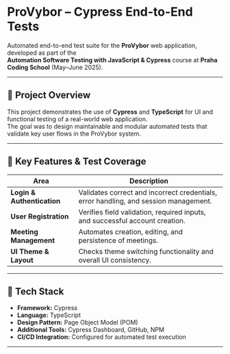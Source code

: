 # ProVybor – Cypress End-to-End Tests

Automated end-to-end test suite for the **ProVybor** web application, developed as part of the  
**Automation Software Testing with JavaScript & Cypress** course at **Praha Coding School** (May–June 2025).

---

## 🧠 Project Overview

This project demonstrates the use of **Cypress** and **TypeScript** for UI and functional testing of a real-world web application.  
The goal was to design maintainable and modular automated tests that validate key user flows in the ProVybor system.

---

## 🚀 Key Features & Test Coverage

| Area | Description |
|------|--------------|
| **Login & Authentication** | Validates correct and incorrect credentials, error handling, and session management. |
| **User Registration** | Verifies field validation, required inputs, and successful account creation. |
| **Meeting Management** | Automates creation, editing, and persistence of meetings. |
| **UI Theme & Layout** | Checks theme switching functionality and overall UI consistency. |

---

## 🧩 Tech Stack

- **Framework:** Cypress  
- **Language:** TypeScript  
- **Design Pattern:** Page Object Model (POM)  
- **Additional Tools:** Cypress Dashboard, GitHub, NPM  
- **CI/CD Integration:** Configured for automated test execution  

---


